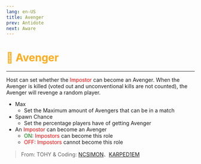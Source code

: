 ```yaml
---
lang: en-US
title: Avenger
prev: Antidote
next: Aware
---
```


# <font color=#ffab1b>🔪 <b>Avenger</b></font> <Badge text="Mixed" type="tip" vertical="middle"/>

***

Host can set whether the <font color=red>Impostor</font> can become an Avenger. When the Avenger is killed (voted out and unconventional kills are not counted), the Avenger will revenge a random player.

- Max
  - Set the Maximum amount of Avengers that can be in a match
- Spawn Chance
  - Set the percentage players have of getting Avenger
- An <font color=red>Impostor</font> can become an Avenger
  - <font color=green>ON</font>: <font color=red>Impostors</font> can become this role
  - <font color=red>OFF</font>: <font color=red>Impostors</font> cannot become this role

> From: TOHY & Coding: [NCSIMON](https://github.com/NCSIMON)、[KARPED1EM](https://github.com/KARPED1EM)
